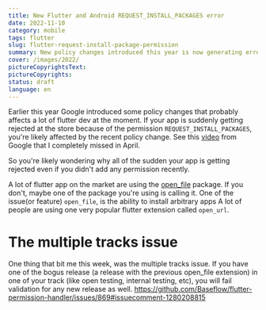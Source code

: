 ```yaml
---
title: New Flutter and Android REQUEST_INSTALL_PACKAGES error
date: 2022-11-10
category: mobile
tags: flutter
slug: flutter-request-install-package-permission
summary: New policy changes introduced this year is now generating errors about a new permission required, called REQUEST_INSTALL_PACKAGES. Let's see what happens and how to fix this.
cover: /images/2022/
pictureCopyrightsText:
pictureCopyrights:
status: draft
language: en
---
```


Earlier this year Google introduced some policy changes that probably affects a lot of flutter dev at the moment. If your app is suddenly getting rejected at the store because of the permission `REQUEST_INSTALL_PACKAGES`, you're likely affected by the recent policy change.
See this [video](https://www.youtube.com/watch?v=6Jv_eyCgVDg) from Google that I completely missed in April.

So you're likely wondering why all of the sudden your app is getting rejected even if you didn't add any permission recently.

A lot of flutter app on the market are using the [open_file](https://pub.dev/packages/open_file) package. If you don't, maybe one of the package you're using is calling it.
One of the issue(or feature) `open_file`, is the ability to install arbitrary apps
A lot of people are using one
very popular flutter extension called `open_url`.

# The multiple tracks issue

One thing that bit me this week, was the multiple tracks issue. If you have one of the bogus release (a release with the previous open_file extension) in one of your track (like open testing, internal testing, etc), you will fail validation for any new release as well.
https://github.com/Baseflow/flutter-permission-handler/issues/869#issuecomment-1280208815
